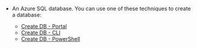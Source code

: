 
<!-- sql-database-connect-query-prerequisites-create-db-includes.md -->

- An Azure SQL database. You can use one of these techniques to create a database:

   - [Create DB - Portal](../articles/sql-database/sql-database-get-started-portal.md)
   - [Create DB - CLI](../articles/sql-database/sql-database-get-started-cli.md)
   - [Create DB - PowerShell](../articles/sql-database/sql-database-get-started-powershell.md)
